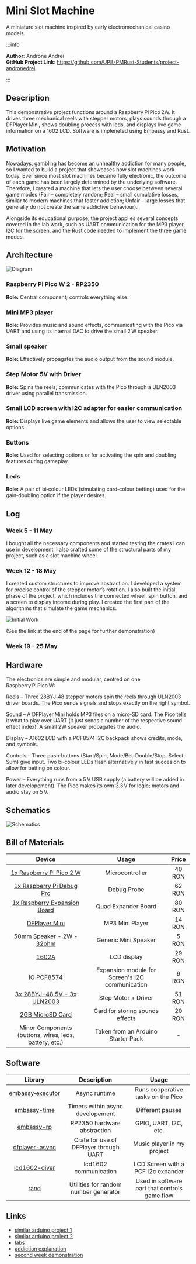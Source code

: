 # Mini Slot Machine
A miniature slot machine inspired by early electromechanical casino models.

:::info

**Author**: Androne Andrei \
**GitHub Project Link**: https://github.com/UPB-PMRust-Students/proiect-andronedrei

:::

## Description
This demonstrative project functions around a Raspberry Pi Pico 2W. It drives three mechanical reels with stepper motors, plays sounds through a DFPlayer Mini, shows doubling process with leds, and displays live game information on a 1602 LCD. Software is impleneted using Embassy and Rust.

## Motivation
Nowadays, gambling has become an unhealthy addiction for many people, so I wanted to build a project that showcases how slot machines work today. Ever since most slot machines became fully electronic, the outcome of each game has been largely determined by the underlying software. Therefore, I created a machine that lets the user choose between several game modes (Fair – completely random; Real – small cumulative losses, similar to modern machines that foster addiction; Unfair – large losses that generally do not create the same addictive behaviour).

Alongside its educational purpose, the project applies several concepts covered in the lab work, such as UART communication for the MP3 player, I2C for the screen, and the Rust code needed to implement the three game modes.

## Architecture
![Diagram](Scheme.webp)

### Raspberry Pi Pico W 2 - RP2350

**Role:** Central component; controls everything else.

### Mini MP3 player

**Role:** Provides music and sound effects, communicating with the Pico via UART and using its internal DAC to drive the small 2 W speaker.

### Small speaker

**Role:** Effectively propagates the audio output from the sound module.

### Step Motor 5V with Driver

**Role:** Spins the reels; communicates with the Pico through a ULN2003 driver using parallel transmission.

### Small LCD screen with I2C adapter for easier communication

**Role:** Displays live game elements and allows the user to view selectable options.

### Buttons

**Role:** Used for selecting options or for activating the spin and doubling features during gameplay.

### Leds

**Role:** A pair of bi‑colour LEDs (simulating card‑colour betting) used for the gain‑doubling option if the player desires.

## Log

### Week 5 - 11 May
I bought all the necessary components and started testing the crates I can use in development. I also crafted some of the structural parts of my project, such as a slot machine wheel.

### Week 12 - 18 May
I created custom structures to improve abstraction. I developed a system for precise control of the stepper motor’s rotation. I also built the initial phase of the project, which includes the connected wheel, spin button, and a screen to display income during play. I created the first part of the algorithms that simulate the game mechanics.

![Initial Work](Work1.webp)

(See the link at the end of the page for further demonstration)

### Week 19 - 25 May

## Hardware
The electronics are simple and modular, centred on one Raspberry Pi Pico W:

Reels – Three 28BYJ‑48 stepper motors spin the reels through ULN2003 driver boards. The Pico sends signals and stops exactly on the right symbol.

Sound – A DFPlayer Mini holds MP3 files on a micro‑SD card. The Pico tells it what to play over UART (it just sends a number of the respective sound effect index). A small 2W speaker propagates the audio.

Display – A1602 LCD with a PCF8574 I2C backpack shows credits, mode, and symbols.

Controls – Three push‑buttons (Start/Spin, Mode/Bet-Double/Stop, Select-Sum) give input. Two bi‑colour LEDs flash alternatively in fast succesion to allow for betting on colour.

Power – Everything runs from a 5 V USB supply (a battery will be added in later developement). The Pico makes its own 3.3 V for logic; motors and audio stay on 5 V.

## Schematics
![Schematics](KiCad.webp)

## Bill of Materials

| Device | Usage | Price |
|:------:|:-----:|:-----:|
| [1x Raspberry Pi Pico 2 W](https://www.optimusdigital.ro/ro/placi-raspberry-pi/13327-raspberry-pi-pico-2-w.html?search_query=rb+pi+pico&results=33) | Microcontroller | 40 RON |
| [1x Raspberry Pi Debug Pro](https://www.optimusdigital.ro/en/accesories/12777-raspberry-pi-debug-probe.html?srsltid=AfmBOooHwuQpCRxRgXHjv-_NAa7ifqsU04u6a5yY03Mvc5v7HP6nT0HC) | Debug Probe | 62 RON |
| [1x Raspberry Expansion Board](https://www.optimusdigital.ro/en/accesories/12680-quad-gpio-expander-for-raspberry-pi-pico-four-sets-of-male-headers-usb-power-connector.html?search_query=rb+pico&results=52) | Quad Expander Board | 80 RON |
| [DFPlayer Mini](https://www.optimusdigital.ro/ro/audio/1484-modul-mp3-player-in-miniatura-dfplayer-mini.html?search_query=Modul+MP3+Player+in+Miniatura+DFPlayer+Mini+&results=1) | MP3 Mini Player | 14 RON |
| [50mm Speaker - 2W - 32ohm](https://ardushop.ro/en/electronics/1962-50mm-speaker-2w-32ohm-6427854029898.html) | Generic Mini Speaker | 5 RON |
| [1602A](https://www.conexelectronic.ro/afisaje-lcd/16628-DISPLAY-LCD-1602A-I2C-ALBASTRU.html?srsltid=AfmBOooUZ1h1w4HOgB00LHVgVOKTkkAHYW9aRtFuG0dBQyG3iZTs1Qiw) | LCD display | 29 RON |
| [IO PCF8574](https://www.optimusdigital.ro/ro/adaptoare-i-convertoare/902-modul-de-expansiune-io-pcf8574.html?search_query=Modul+de+Expansiune+IO+PCF8574+&results=4) | Expansion module for Screen's I2C communication | 9 RON |
| [3x 28BYJ-48 5V + 3x ULN2003](https://www.optimusdigital.ro/ro/motoare-motoare-pas-cu-pas/101-driver-uln2003-motor-pas-cu-pas-de-5-v-.html?search_query=Set+Motor+Pas+cu+Pas+28BYJ-48+5V+%C8%99i+Driver+ULN2003+Albastru+&results=1) | Step Motor + Driver | 51 RON |
| [2GB MicroSD Card](https://www.vexio.ro/carduri-memorie/transcend/74893-micro-sd-2-gb/) | Card for storing sounds effects | 20 RON |
| Minor Components (buttons, wires, leds, battery, etc.) | Taken from an Arduino Starter Pack | - | < 20 RON |

## Software

| Library | Description | Usage |
|:------:|:-----:|:-----:|
| [embassy‑executor](https://crates.io/crates/embassy-executor/) | Async runtime | Runs cooperative tasks on the Pico |
| [embassy-time](https://docs.rs/embassy-time/latest/embassy_time/) | Timers within async developement | Different pauses |
| [embassy-rp](https://embassy.dev/) | RP2350 hardware abstraction | GPIO, UART, I2C, etc. |
| [dfplayer-async](https://crates.io/crates/dfplayer-async) | Crate for use of DFPlayer through UART | Music player in my project |
| [lcd1602-diver](https://docs.rs/lcd1602-diver/latest/lcd1602_diver/) | lcd1602 communication | LCD Screen with a PCF I2c expander |
| [rand](https://docs.rs/rand/latest/rand/) | Utilities for random number generator | Used in software part that controls game flow |

## Links
- [similar arduino project 1](https://www.youtube.com/watch?v=IyDhjCFHC0Q)
- [similar arduino project 2](https://www.youtube.com/watch?v=QCF7HrBWTgs)
- [labs](https://pmrust.pages.upb.ro/docs/acs_cc/category/lab)
- [addiction explanation](https://www.youtube.com/shorts/iFQr5vMsKwQ)
- [second week demonstration](https://youtube.com/shorts/gn8Lovvy9Aw)